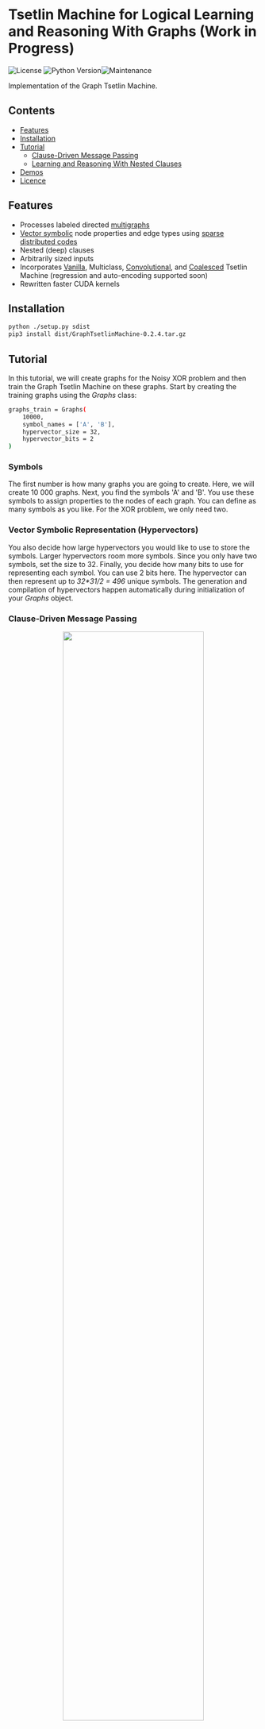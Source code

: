 # Tsetlin Machine for Logical Learning and Reasoning With Graphs (Work in Progress)

![License](https://img.shields.io/github/license/microsoft/interpret.svg?style=flat-square) ![Python Version](https://img.shields.io/pypi/pyversions/interpret.svg?style=flat-square)![Maintenance](https://img.shields.io/maintenance/yes/2024?style=flat-square)

Implementation of the Graph Tsetlin Machine.

## Contents

- [Features](#features)
- [Installation](#installation)
- [Tutorial](#tutorial)
  - [Clause-Driven Message Passing](#)
  - [Learning and Reasoning With Nested Clauses](#nestedclauses)
- [Demos](#demos)
- [Licence](#licence)

## Features

- Processes labeled directed [multigraphs](https://en.wikipedia.org/wiki/Multigraph)
- [Vector symbolic](https://link.springer.com/article/10.1007/s10462-021-10110-3) node properties and edge types using [sparse distributed codes](https://ieeexplore.ieee.org/document/917565)
- Nested (deep) clauses
- Arbitrarily sized inputs
- Incorporates [Vanilla](https://tsetlinmachine.org/wp-content/uploads/2022/11/Tsetlin_Machine_Book_Chapter_One_Revised.pdf), Multiclass, [Convolutional](https://tsetlinmachine.org/wp-content/uploads/2023/12/Tsetlin_Machine_Book_Chapter_4_Convolution.pdf), and [Coalesced](https://arxiv.org/abs/2108.07594) Tsetlin Machine (regression and auto-encoding supported soon)
- Rewritten faster CUDA kernels 

## Installation

```bash
python ./setup.py sdist
pip3 install dist/GraphTsetlinMachine-0.2.4.tar.gz
```

## Tutorial 

In this tutorial, we will create graphs for the Noisy XOR problem and then train the Graph Tsetlin Machine on these graphs. Start by creating the training graphs using the _Graphs_ class:
```bash
graphs_train = Graphs(
    10000,
    symbol_names = ['A', 'B'],
    hypervector_size = 32,
    hypervector_bits = 2
)
```

### Symbols

The first number is how many graphs you are going to create. Here, we will create 10 000 graphs. Next, you find the symbols 'A' and 'B'. You use these symbols to assign properties to the nodes of each graph. You can define as many symbols as you like. For the XOR problem, we only need two.

### Vector Symbolic Representation (Hypervectors)

You also decide how large hypervectors you would like to use to store the symbols. Larger hypervectors room more symbols. Since you only have two symbols, set the size to 32. Finally, you decide how many bits to use for representing each symbol. You can use 2 bits here. The hypervector can then represent up to _32*31/2 = 496_ unique symbols. The generation and compilation of hypervectors happen automatically during initialization of your _Graphs_ object. 

### Clause-Driven Message Passing

<p align="center">
  <img width="75%" src="https://github.com/cair/GraphTsetlinMachine/blob/master/figures/MessagePassing.png">
</p>

### Learning and Reasoning With Nested Clauses

<p align="center">
  <img width="100%" src="https://github.com/cair/GraphTsetlinMachine/blob/master/figures/DeepLogicalLearningAndReasoning.png">
</p>

## Demos

Demos coming soon.

## Licence

Copyright (c) 2024 Ole-Christoffer Granmo

Permission is hereby granted, free of charge, to any person obtaining a copy
of this software and associated documentation files (the "Software"), to deal
in the Software without restriction, including without limitation the rights
to use, copy, modify, merge, publish, distribute, sublicense, and/or sell
copies of the Software, and to permit persons to whom the Software is
furnished to do so, subject to the following conditions:

The above copyright notice and this permission notice shall be included in all
copies or substantial portions of the Software.

THE SOFTWARE IS PROVIDED "AS IS", WITHOUT WARRANTY OF ANY KIND, EXPRESS OR
IMPLIED, INCLUDING BUT NOT LIMITED TO THE WARRANTIES OF MERCHANTABILITY,
FITNESS FOR A PARTICULAR PURPOSE AND NONINFRINGEMENT. IN NO EVENT SHALL THE
AUTHORS OR COPYRIGHT HOLDERS BE LIABLE FOR ANY CLAIM, DAMAGES OR OTHER
LIABILITY, WHETHER IN AN ACTION OF CONTRACT, TORT OR OTHERWISE, ARISING FROM,
OUT OF OR IN CONNECTION WITH THE SOFTWARE OR THE USE OR OTHER DEALINGS IN THE
SOFTWARE.
